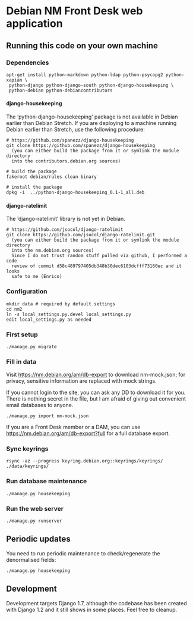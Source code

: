 Debian NM Front Desk web application
====================================

## Running this code on your own machine
### Dependencies

    apt-get install python-markdown python-ldap python-psycopg2 python-xapian \
     python-django python-django-south python-django-housekeeping \
     python-debian python-debiancontributors

#### django-housekeeping

The ‘python-django-housekeeping’ package is not available in Debian
earlier than Debian Stretch. If you are deploying to a machine running
Debian earlier than Stretch, use the following procedure:

    # https://github.com/spanezz/django-housekeeping
    git clone https://github.com/spanezz/django-housekeeping
      (you can either build the package from it or symlink the module directory
      into the contributors.debian.org sources)

    # build the package
    fakeroot debian/rules clean binary

    # install the package
    dpkg -i  ../python-django-housekeeping_0.1-1_all.deb

#### django-ratelimit

The ‘django-ratelimit’ library is not yet in Debian.

    # https://github.com/jsocol/django-ratelimit
    git clone https://github.com/jsocol/django-ratelimit.git
      (you can either build the package from it or symlink the module directory
      into the nm.debian.org sources)
      Since I do not trust random stuff pulled via github, I performed a code
      review of commit d58c489797405db348b30dec6103dcfff73160ec and it looks
      safe to me (Enrico)

### Configuration

    mkdir data # required by default settings
    cd nm2
    ln -s local_settings.py.devel local_settings.py
    edit local_settings.py as needed

### First setup
    
    ./manage.py migrate

### Fill in data
Visit https://nm.debian.org/am/db-export to download nm-mock.json; for privacy,
sensitive information are replaced with mock strings.

If you cannot login to the site, you can ask any DD to download it for you.
There is nothing secret in the file, but I am afraid of giving out convenient
email databases to anyone.

    ./manage.py import nm-mock.json

If you are a Front Desk member or a DAM, you can use
https://nm.debian.org/am/db-export?full for a full database export.

### Sync keyrings
    rsync -az --progress keyring.debian.org::keyrings/keyrings/  ./data/keyrings/

### Run database maintenance
    
    ./manage.py housekeeping

### Run the web server
    
    ./manage.py runserver


## Periodic updates
You need to run periodic maintenance to check/regenerate the denormalised
fields:

    ./manage.py housekeeping


## Development
Development targets Django 1.7, although the codebase has been created with
Django 1.2 and it still shows in some places. Feel free to cleanup.
